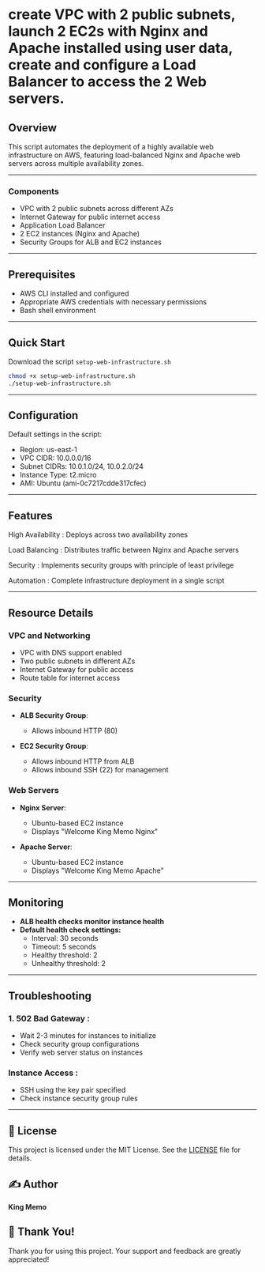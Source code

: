 # create VPC with 2 public subnets, launch 2 EC2s with Nginx and Apache installed using user data, create and configure a Load Balancer to access the 2 Web servers.

## Overview
This script automates the deployment of a highly available web infrastructure on AWS, featuring load-balanced Nginx and Apache web servers across multiple availability zones.

---

### Components
- VPC with 2 public subnets across different AZs
- Internet Gateway for public internet access
- Application Load Balancer
- 2 EC2 instances (Nginx and Apache)
- Security Groups for ALB and EC2 instances

---

## Prerequisites
- AWS CLI installed and configured
- Appropriate AWS credentials with necessary permissions
- Bash shell environment

---

## Quick Start
Download the script `setup-web-infrastructure.sh`
```bash
chmod +x setup-web-infrastructure.sh
./setup-web-infrastructure.sh
```

---

## Configuration
Default settings in the script:
- Region: us-east-1
- VPC CIDR: 10.0.0.0/16
- Subnet CIDRs: 10.0.1.0/24, 10.0.2.0/24
- Instance Type: t2.micro
- AMI: Ubuntu (ami-0c7217cdde317cfec)

---

## Features
High Availability : Deploys across two availability zones

Load Balancing : Distributes traffic between Nginx and Apache servers

Security : Implements security groups with principle of least privilege

Automation : Complete infrastructure deployment in a single script

---

## Resource Details
### VPC and Networking
- VPC with DNS support enabled
- Two public subnets in different AZs
- Internet Gateway for public access
- Route table for internet access

### Security
- **ALB Security Group**:
  - Allows inbound HTTP (80)

- **EC2 Security Group**:
  - Allows inbound HTTP from ALB
  - Allows inbound SSH (22) for management

### Web Servers
- **Nginx Server**:
  - Ubuntu-based EC2 instance
  - Displays "Welcome King Memo Nginx"

- **Apache Server**:
  - Ubuntu-based EC2 instance
  - Displays "Welcome King Memo Apache"

---

## Monitoring
- **ALB health checks monitor instance health**
- **Default health check settings:**
  - Interval: 30 seconds
  - Timeout: 5 seconds
  - Healthy threshold: 2
  - Unhealthy threshold: 2

---

## Troubleshooting
### 1. 502 Bad Gateway :
- Wait 2-3 minutes for instances to initialize
- Check security group configurations
- Verify web server status on instances
### Instance Access :
- SSH using the key pair specified
- Check instance security group rules

---

## 📄 License
This project is licensed under the MIT License. See the [LICENSE](LICENSE) file for details.

## ✍️ Author
**King Memo**

## 🙏 Thank You!
Thank you for using this project. Your support and feedback are greatly appreciated!
